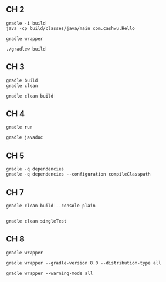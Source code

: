 
## CH 2

```shell
gradle -i build
java -cp build/classes/java/main com.cashwu.Hello 
```

```shell
gradle wrapper

./gradlew build
```

## CH 3

```shell
gradle build
gradle clean

gradle clean build
```

## CH 4

```shell
gradle run
```


```shell
gradle javadoc
```

## CH 5

```shell
gradle -q dependencies 
gradle -q dependencies --configuration compileClasspath 
```


## CH 7

```shell
gradle clean build --console plain 


gradle clean singleTest 
```


## CH 8

```shell
gradle wrapper

gradle wrapper --gradle-version 8.0 --distribution-type all

gradle wrapper --warning-mode all   
```